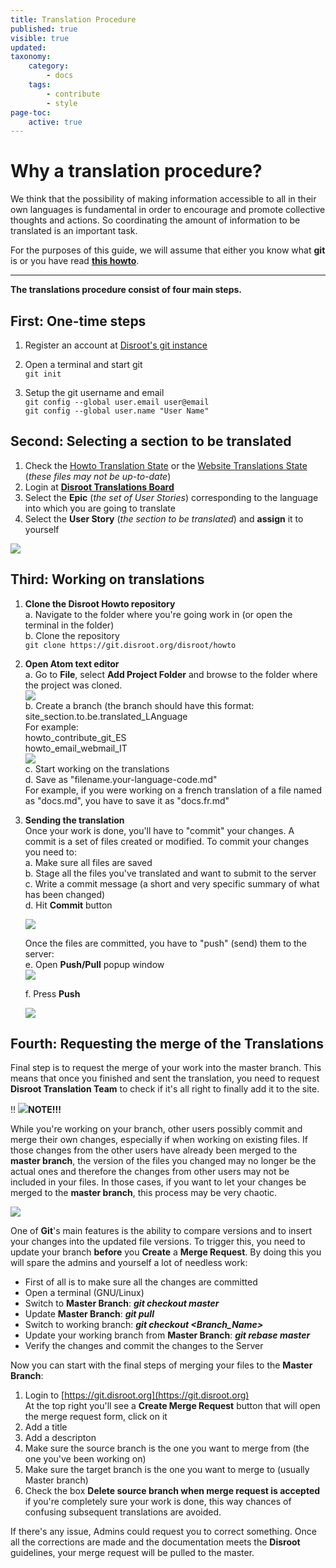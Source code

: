 ```yaml
---
title: Translation Procedure
published: true
visible: true
updated:
taxonomy:
    category:
        - docs
    tags:
        - contribute
        - style
page-toc:
    active: true
---
```

# Why a translation procedure?
We think that the possibility of making information accessible to all in their own languages is fundamental in order to encourage and promote collective thoughts and actions. So coordinating the amount of information to be translated is an important task.

For the purposes of this guide, we will assume that either you know what **git** is or you have read [**this howto**](https://howto.disroot.org/en/contribute/git/how-to-use-git).

---

**The translations procedure consist of four main steps.**

## First: One-time steps
1. Register an account at [Disroot's git instance](https://git.disroot.org/user/sign_up)
2. Open a terminal and start git<br>
`git init`<br>

3. Setup the git username and email<br>
`git config --global user.email user@email`<br>
`git config --global user.name "User Name"`<br>


## Second: Selecting a section to be translated
1. Check the [Howto Translation State](state/Translations_Howto.pdf) or the [Website Translations State](state/Translations_Website.pdf) (*these files may not be up-to-date*)
2. Login at [**Disroot Translations Board**](https://board.disroot.org/project/fede-disroot-translations/timeline)
3. Select the **Epic** (*the set of User Stories*) corresponding to the language into which you are going to translate
4. Select the **User Story** (*the section to be translated*) and **assign** it to yourself<br>

![](en/assign.gif)

## Third: Working on translations
1. **Clone the Disroot Howto repository**<br>
    a. Navigate to the folder where you're going work in (or open the terminal in the folder)<br>
    b. Clone the repository<br>
    `git clone https://git.disroot.org/disroot/howto`
2. **Open Atom text editor**<br>
    a. Go to **File**, select **Add Project Folder** and browse to the folder where the project was cloned.<br>
![](en/atom_interface1.png)<br>
    b. Create a branch (the branch should have this format: site_section.to.be.translated_LAnguage<br>
    For example:<br>
    howto_contribute_git_ES<br>
    howto_email_webmail_IT<br>![](en/branch_01.gif)<br>
    c. Start working on the translations<br>
    d. Save as "filename.your-language-code.md"<br>
    For example, if you were working on a french translation of a file named as "docs.md", you have to save it as "docs.fr.md"

3. **Sending the translation**<br>
    Once your work is done, you'll have to "commit" your changes. A commit is a set of files created or modified. To commit your changes you need to:<br>
    a. Make sure all files are saved<br>
    b. Stage all the files you've translated and want to submit to the server<br>
    c. Write a commit message (a short and very specific summary of what has been changed)<br>
    d. Hit **Commit** button<br>

    ![](en/commit.gif)<br>

    Once the files are committed, you have to "push" (send) them to the server:<br>
    e. Open **Push/Pull** popup window<br>
![](en/pull_push.png)<br>

    f. Press **Push**<br>

    ![](en/push.gif)<br>

## Fourth: Requesting the merge of the Translations
Final step is to request the merge of your work into the master branch. This means that once you finished and sent the translation, you need to request **Disroot Translation Team** to check if it's all right to finally add it to the site.<br>

!! ![](en/note.png)**NOTE!!!**<br>

While you're working on your branch, other users possibly commit and merge their own changes, especially if when working on existing files. If those changes from the other users have already been merged to the **master branch**, the version of the files you changed may no longer be the actual ones and therefore the changes from other users may not be included in your files. In those cases, if you want to let your changes be merged to the **master branch**, this process may be very chaotic.

![](en/git-merge_chaos.gif)

One of **Git**'s main features is the ability to compare versions and to insert your changes into the updated file versions. To trigger this, you need to update your branch **before** you **Create** a **Merge Request**. By doing this you will spare the admins and yourself a lot of needless work:

 - First of all is to make sure all the changes are committed
 - Open a terminal (GNU/Linux)
 - Switch to **Master Branch**: ***git checkout master***
 - Update **Master Branch**: ***git pull***
 - Switch to working branch: ***git checkout <Branch_Name>***
 - Update your working branch from **Master Branch**: ***git rebase master***
 - Verify the changes and commit the changes to the Server

Now you can start with the final steps of merging your files to the **Master Branch**:

1. Login to [https://git.disroot.org](https://git.disroot.org)<br>
    At the top right you'll see a **Create Merge Request** button that will open the merge request form, click on it
2. Add a title
3. Add a descripton
4. Make sure the source branch is the one you want to merge from (the one you've been working on)
5. Make sure the target branch is the one you want to merge to (usually Master branch)
6. Check the box **Delete source branch when merge request is accepted** if you're completely sure your work is done, this way chances of confusing subsequent translations are avoided.

If there's any issue, Admins could request you to correct something. Once all the corrections are made and the documentation meets the **Disroot** guidelines, your merge request will be pulled to the master.

